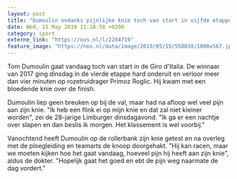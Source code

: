 ```yaml
---
layout: post
title: "Dumoulin ondanks pijnlijke knie toch van start in vijfde etappe"
date: Wed, 15 May 2019 11:18:58 +0200
category: sport
externe_link: "https://nos.nl/l/2284719"
feature_image: "https://nos.nl/data/image/2019/05/15/550038/1008x567.jpg"
---
```


<p>Tom Dumoulin gaat vandaag toch van start in de Giro d'Italia. De winnaar van 2017 ging dinsdag in de vierde etappe hard onderuit en verloor meer dan vier minuten op rozetruidrager Primoz Roglic. Hij kwam met een bloedende knie over de finish.</p>
<p>Dumoulin liep geen breuken op bij de val, maar had na afloop wel veel pijn aan zijn knie. "Ik heb een flink ei op mijn knie en dat zal niet kleiner worden", zei de 28-jarige Limburger dinsdagavond. "Ik ga er een nachtje over slapen en dan beslis ik morgen. Het klassement is wel voorbij."</p>
<p>Vanochtend heeft Dumoulin op de rollerbank zijn knie getest en na overleg met de ploegleiding en teamarts de knoop doorgehakt. "Hij kan racen, maar we moeten kijken hoe het gaat vandaag, hoeveel pijn hij heeft aan zijn knie", aldus de dokter. "Hopelijk gaat het goed en ebt de pijn weg naarmate de dag vordert."</p>
